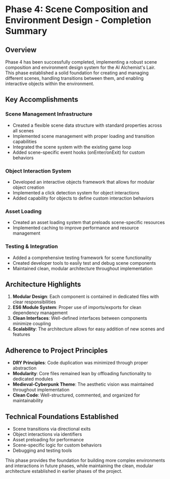 # Phase 4: Scene Composition and Environment Design - Completion Summary

## Overview
Phase 4 has been successfully completed, implementing a robust scene composition and environment design system for the AI Alchemist's Lair. This phase established a solid foundation for creating and managing different scenes, handling transitions between them, and enabling interactive objects within the environment.

## Key Accomplishments

### Scene Management Infrastructure
- Created a flexible scene data structure with standard properties across all scenes
- Implemented scene management with proper loading and transition capabilities
- Integrated the scene system with the existing game loop
- Added scene-specific event hooks (onEnter/onExit) for custom behaviors

### Object Interaction System
- Developed an interactive objects framework that allows for modular object creation
- Implemented a click detection system for object interactions
- Added capability for objects to define custom interaction behaviors

### Asset Loading
- Created an asset loading system that preloads scene-specific resources
- Implemented caching to improve performance and resource management

### Testing & Integration
- Added a comprehensive testing framework for scene functionality
- Created developer tools to easily test and debug scene components
- Maintained clean, modular architecture throughout implementation

## Architecture Highlights
1. **Modular Design**: Each component is contained in dedicated files with clear responsibilities
2. **ES6 Module System**: Proper use of imports/exports for clean dependency management
3. **Clean Interfaces**: Well-defined interfaces between components minimize coupling
4. **Scalability**: The architecture allows for easy addition of new scenes and features

## Adherence to Project Principles
- **DRY Principles**: Code duplication was minimized through proper abstraction
- **Modularity**: Core files remained lean by offloading functionality to dedicated modules
- **Medieval-Cyberpunk Theme**: The aesthetic vision was maintained throughout implementation
- **Clean Code**: Well-structured, commented, and organized for maintainability

## Technical Foundations Established
- Scene transitions via directional exits
- Object interactions via identifiers
- Asset preloading for performance
- Scene-specific logic for custom behaviors
- Debugging and testing tools

This phase provides the foundation for building more complex environments and interactions in future phases, while maintaining the clean, modular architecture established in earlier phases of the project.
